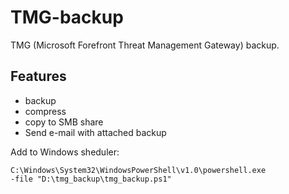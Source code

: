 # TMG-backup
TMG (Microsoft Forefront Threat Management Gateway) backup.


## Features

- backup
- compress
- copy to SMB share
- Send e-mail with attached backup

Add to Windows sheduler:

```
C:\Windows\System32\WindowsPowerShell\v1.0\powershell.exe
-file "D:\tmg_backup\tmg_backup.ps1"
```